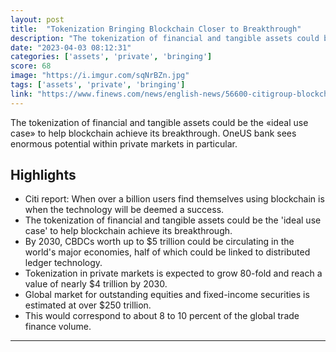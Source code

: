 ```yaml
---
layout: post
title:  "Tokenization Bringing Blockchain Closer to Breakthrough"
description: "The tokenization of financial and tangible assets could be the «ideal use case» to help blockchain achieve its breakthrough. OneUS bank sees enormous potential within private markets in particular."
date: "2023-04-03 08:12:31"
categories: ['assets', 'private', 'bringing']
score: 68
image: "https://i.imgur.com/sqNrBZn.jpg"
tags: ['assets', 'private', 'bringing']
link: "https://www.finews.com/news/english-news/56600-citigroup-blockchain-tokenization-private-markets"
---
```


The tokenization of financial and tangible assets could be the «ideal use case» to help blockchain achieve its breakthrough. OneUS bank sees enormous potential within private markets in particular.

## Highlights

- Citi report: When over a billion users find themselves using blockchain is when the technology will be deemed a success.
- The tokenization of financial and tangible assets could be the 'ideal use case' to help blockchain achieve its breakthrough.
- By 2030, CBDCs worth up to $5 trillion could be circulating in the world's major economies, half of which could be linked to distributed ledger technology.
- Tokenization in private markets is expected to grow 80-fold and reach a value of nearly $4 trillion by 2030.
- Global market for outstanding equities and fixed-income securities is estimated at over $250 trillion.
- This would correspond to about 8 to 10 percent of the global trade finance volume.

---
